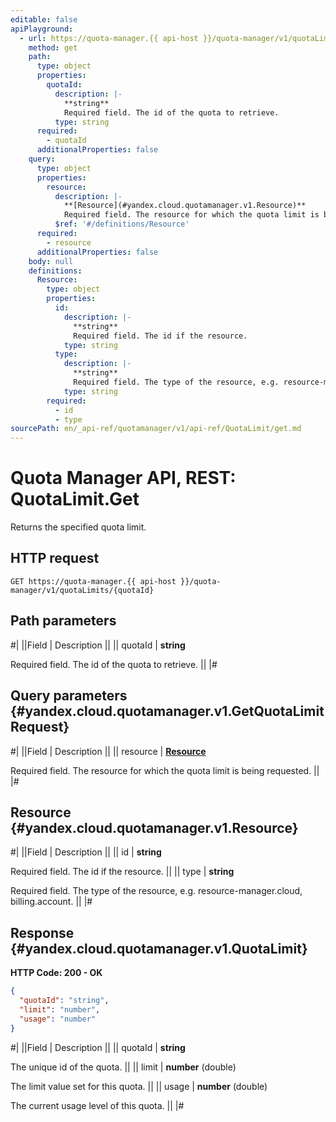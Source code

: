 ```yaml
---
editable: false
apiPlayground:
  - url: https://quota-manager.{{ api-host }}/quota-manager/v1/quotaLimits/{quotaId}
    method: get
    path:
      type: object
      properties:
        quotaId:
          description: |-
            **string**
            Required field. The id of the quota to retrieve.
          type: string
      required:
        - quotaId
      additionalProperties: false
    query:
      type: object
      properties:
        resource:
          description: |-
            **[Resource](#yandex.cloud.quotamanager.v1.Resource)**
            Required field. The resource for which the quota limit is being requested.
          $ref: '#/definitions/Resource'
      required:
        - resource
      additionalProperties: false
    body: null
    definitions:
      Resource:
        type: object
        properties:
          id:
            description: |-
              **string**
              Required field. The id if the resource.
            type: string
          type:
            description: |-
              **string**
              Required field. The type of the resource, e.g. resource-manager.cloud, billing.account.
            type: string
        required:
          - id
          - type
sourcePath: en/_api-ref/quotamanager/v1/api-ref/QuotaLimit/get.md
---
```


# Quota Manager API, REST: QuotaLimit.Get

Returns the specified quota limit.

## HTTP request

```
GET https://quota-manager.{{ api-host }}/quota-manager/v1/quotaLimits/{quotaId}
```

## Path parameters

#|
||Field | Description ||
|| quotaId | **string**

Required field. The id of the quota to retrieve. ||
|#

## Query parameters {#yandex.cloud.quotamanager.v1.GetQuotaLimitRequest}

#|
||Field | Description ||
|| resource | **[Resource](#yandex.cloud.quotamanager.v1.Resource)**

Required field. The resource for which the quota limit is being requested. ||
|#

## Resource {#yandex.cloud.quotamanager.v1.Resource}

#|
||Field | Description ||
|| id | **string**

Required field. The id if the resource. ||
|| type | **string**

Required field. The type of the resource, e.g. resource-manager.cloud, billing.account. ||
|#

## Response {#yandex.cloud.quotamanager.v1.QuotaLimit}

**HTTP Code: 200 - OK**

```json
{
  "quotaId": "string",
  "limit": "number",
  "usage": "number"
}
```

#|
||Field | Description ||
|| quotaId | **string**

The unique id of the quota. ||
|| limit | **number** (double)

The limit value set for this quota. ||
|| usage | **number** (double)

The current usage level of this quota. ||
|#